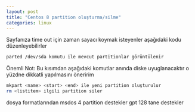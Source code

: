 ```yaml
---
layout: post
title: "Centos 8 partition oluşturma/silme"
categories: linux
---
```

Sayfanıza time out için zaman sayacı koymak isteyenler aşağıdaki kodu düzenleyebilirler 

```sh
parted /dev/sda komutu ile mevcut partitionlar görüntülenir
```


Önemli Not: Bu kısımdan aşağıdaki komutlar anında diske uyuglanacaktır o yüzdne dikkatli yapılmasını öneririm 

```sh
mkpart <name> <start> <end> ile yeni partition oluşturulur
rm <listitem> ilgili partition siler
```

dosya formatlarından msdos 4 partition destekler gpt 128 tane destekler

